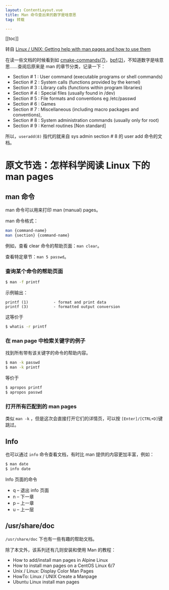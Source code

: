 ```yaml
---
layout: ContentLayout.vue
title: Man 命令查出来的数字是啥意思
tag: 转载

---
```


[[toc]]

转自 [Linux / UNIX: Getting help with man pages and how to use them](https://www.cyberciti.biz/faq/howto-use-linux-unix-man-pages/)

在读一些文档的时候看到如 [cmake-commands(7)](https://cmake.org/cmake/help/latest/manual/cmake-commands.7.html)，[bpf(2)](https://man7.org/linux/man-pages/man2/bpf.2.html)，不知道数字是啥意思……查阅后原来是 man 的章节分类，记录一下：

- Section # 1 : User command (executable programs or shell commands)
- Section # 2 : System calls (functions provided by the kernel)
- Section # 3 : Library calls (functions within program libraries)
- Section # 4 : Special files (usually found in /dev)
- Section # 5 : File formats and conventions eg /etc/passwd
- Section # 6 : Games
- Section # 7 : Miscellaneous (including macro packages and conventions),
- Section # 8 : System administration commands (usually only for root)
- Section # 9 : Kernel routines [Non standard]

所以，`useradd(8)` 指代的就来自 sys admin section # 8 的 user add 命令的文档。


# 原文节选：怎样科学阅读 Linux 下的 man pages

## man 命令

man 命令可以用来打印 man (manual) pages。

man 命令格式：
```bash
man {command-name}
man {section} {command-name}
```
例如，查看 clear 命令的帮助页面：`man clear`。

查看特定章节：`man 5 passwd`。

### 查询某个命令的帮助页面
```bash
$ man -f printf
```
示例输出：
```
printf (1)           - format and print data
printf (3)           - formatted output conversion
```
这等价于
```bash
$ whatis -r printf
````
### 在 man page 中检索关键字的例子
找到所有带有该关键字的命令的帮助内容。

```bash
$ man -k passwd
$ man -k printf
```
等价于
```bash
$ apropos printf
$ apropos passwd
```

### 打开所有匹配到的 man pages
类似 `man -k` ，但是这次会直接打开它们的详情页，可以按 `[Enter]/[CTRL+D]`键跳过。

## Info
也可以通过 `info` 命令查看文档，有时比 man 提供的内容更加丰富，例如：
```bash
$ man date
$ info date
```

Info 页面的命令
- q – 退出 info 页面
- n – 下一章
- p – 上一章
- u – 上一层


## /usr/share/doc
`/usr/share/doc` 下也有一些有趣的帮助文档。

除了本文外，该系列还有几则安装和使用 Man 的教程：
- How to add/install man pages in Alpine Linux
- How to install man pages on a CentOS Linux 6/7
- Unix / Linux: Display Color Man Pages
- HowTo: Linux / UNIX Create a Manpage
- Ubuntu Linux install man pages
 
 <Comment lang="zh-CN"/> 
 
 
 <Comment lang="zh-CN"/> 
 